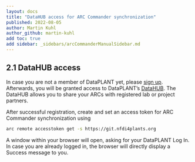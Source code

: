 ```yaml
---
layout: docs
title: "DataHUB access for ARC Commander synchronization"
published: 2022-08-05
author: Martin Kuhl
author_github: martin-kuhl
add toc: true
add sidebar: _sidebars/arcCommanderManualSidebar.md
---
```


## 2.1 DataHUB access
In case you are not a member of DataPLANT yet, please [sign up](<https://register.nfdi4plants.org>). Afterwards, you will be granted access to DataPLANT’s [DataHUB](<https://git.nfdi4plants.org>). The DataHUB allows you to share your ARCs with registered lab or project partners.

After successful registration, create and set an access token for ARC Commander synchronization using

```bash
arc remote accesstoken get -s https://git.nfdi4plants.org
```

A window within your browser will open, asking for your DataPLANT Log In. In case you are already logged in, the browser will directly display a Success message to you.
